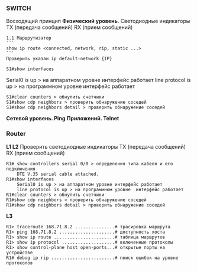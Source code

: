 ### SWITCH
Восходящий принцип
**Физический уровень**. Светодиодные индикаторы TX (передача сообщений) RX (прием сообщений)

	1.1 Маршрутизатор
	```
	show ip route <connected, network, rip, static ...>
	```
	Проверить указан ip default-network {IP} 

```
S1#show interfaces
```
Serial0 is up > на аппаратном уровне интерфейс работает
line protocol is up > на программном уровне  интерфейс работает

```
S1#clear counters > обнулить счетчики
S1#show cdp neighbors > проверить обнаружение соседей
S1#show cdp neighbors detail > проверить обнаружение соседей
```

**Сетевой уровень. Ping**
**Приложений. Telnet**


### Router
**L1 L2** 
Проверить светодиодные индикаторы TX (передача сообщений) RX (прием сообщений)
```
R1# show controllers serial 0/0 > определения типа кабеля и его подключения
	DTE V.35 serial cable attached.
R1#show interfaces
	Serial0 is up > на аппаратном уровне интерфейс работает
	line protocol is up > на программном уровне  интерфейс работает
R1#clear counters > обнулить счетчики
R1#show cdp neighbors > проверить обнаружение соседей
R1#show cdp neighbors detail > проверить обнаружение соседей
```
**L3**
```
R1> traceroute 168.71.8.2 ...............# трасировка маршрута
R1> ping 168.71.8.2 .....................# доступность хоста
R1> show ip route .......................# таблица маршрутов
R1> show ip protocol ....................# включенные протоколы
R1> show control-plane host open-ports...# открытые порты на устройстве
R1# debug ip rip ........................# поиск ошибок на уровне протоколов
```


